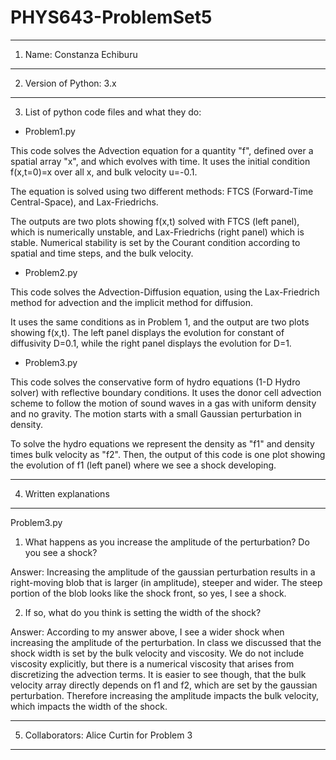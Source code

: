 # PHYS643-ProblemSet5
------------------------------------
1. Name: Constanza Echiburu
------------------------------------
2. Version of Python: 3.x
------------------------------------
3. List of python code files and what they do:

- Problem1.py

This code solves the Advection equation for a quantity "f", defined over a spatial array "x", and which evolves with time. It uses the initial condition f(x,t=0)=x over all x, and bulk velocity u=-0.1.

The equation is solved using two different methods: FTCS (Forward-Time Central-Space), and Lax-Friedrichs.

The outputs are two plots showing f(x,t) solved with FTCS (left panel), which is numerically unstable, and Lax-Friedrichs (right panel) which is stable. Numerical stability is set by the Courant condition according to spatial and time steps, and the bulk velocity.


- Problem2.py

This code solves the Advection-Diffusion equation, using the Lax-Friedrich method for advection and the implicit method for diffusion.

It uses the same conditions as in Problem 1, and the output are two plots showing f(x,t). The left panel displays the evolution for constant of diffusivity D=0.1, while the right panel displays the evolution for D=1. 

- Problem3.py

This code solves the conservative form of hydro equations (1-D Hydro solver) with reflective boundary conditions. It uses the donor cell advection scheme to follow the motion of sound waves in a gas with uniform density and no gravity. The motion starts with a small Gaussian perturbation in density.

To solve the hydro equations we represent the density as "f1" and density times bulk velocity as "f2". Then, the output of this code is one plot showing the evolution of f1 (left panel) where we see a shock developing.

------------------------------------
4. Written explanations
------------------------------------

Problem3.py

1) What happens as you increase the amplitude of the perturbation? Do you see a shock? 

Answer: Increasing the amplitude of the gaussian perturbation results in a right-moving blob that is larger (in amplitude), steeper and wider. The steep portion of the blob looks like the shock front, so yes, I see a shock.

2) If so, what do you think is setting the width of the shock?

Answer: According to my answer above, I see a wider shock when increasing the amplitude of the perturbation. In class we discussed that the shock width is set by the bulk velocity and viscosity. We do not include viscosity explicitly, but there is a numerical viscosity that arises from discretizing the advection terms. It is easier to see though, that the bulk velocity array directly depends on f1 and f2, which are set by the gaussian perturbation. Therefore increasing the amplitude impacts the bulk velocity, which impacts the width of the shock.

------------------------------------
5. Collaborators: Alice Curtin for Problem 3
------------------------------------
